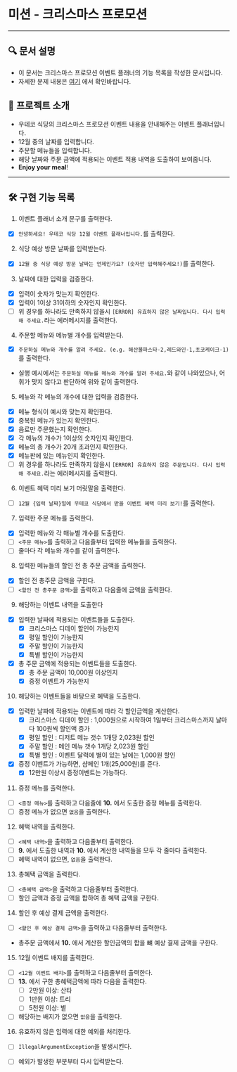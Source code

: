 # 미션 - 크리스마스 프로모션

---

## 🔍 문서 설명

- 이 문서는 크리스마스 프로모션 이벤트 플래너의 기능 목록을 작성한 문서입니다.
- 자세한 문제 내용은 [여기](https://github.com/jy016011/java-christmas-6-jy016011/blob/main/README.md) 에서 확인바랍니다.

## 🚀 프로젝트 소개

- 우테코 식당의 크리스마스 프로모션 이벤트 내용을 안내해주는 이벤트 플래너입니다.
- 12월 중의 날짜를 입력합니다.
- 주문할 메뉴들을 입력합니다.
- 해당 날짜와 주문 금액에 적용되는 이벤트 적용 내역을 도출하여 보여줍니다.
- **Enjoy your meal**!

---

## 🛠 구현 기능 목록

1. 이벤트 플래너 소개 문구를 출력한다.

- [X] `안녕하세요! 우테코 식당 12월 이벤트 플래너입니다.`를 출력한다.

2. 식당 예상 방문 날짜를 입력받는다.

- [X] `12월 중 식당 예상 방문 날짜는 언제인가요? (숫자만 입력해주세요!)`를 출력한다.

3. 날짜에 대한 입력을 검증한다.

- [X] 입력이 숫자가 맞는지 확인한다.
- [X] 입력이 1이상 31이하의 숫자인지 확인한다.
- [ ] 위 경우를 하나라도 만족하지 않을시 `[ERROR] 유효하지 않은 날짜입니다. 다시 입력해 주세요.`라는 에러메시지를 출력한다.

4. 주문할 메뉴와 메뉴별 개수를 입력받는다.

- [X] `주문하실 메뉴와 개수를 알려 주세요. (e.g. 해산물파스타-2,레드와인-1,초코케이크-1)`를 출력한다.
- 실행 예시에서는 `주문하실 메뉴를 메뉴와 개수를 알려 주세요.`와 같이 나와있으나, 어휘가 맞지 않다고 판단하여 위와 같이 출력한다.

5. 메뉴와 각 메뉴의 개수에 대한 입력을 검증한다.

- [X] 메뉴 형식이 예시와 맞는지 확인한다.
- [X] 중복된 메뉴가 있는지 확인한다.
- [X] 음료만 주문했는지 확인한다.
- [X] 각 메뉴의 개수가 1이상의 숫자인지 확인한다.
- [X] 메뉴의 총 개수가 20개 초과인지 확인한다.
- [X] 메뉴판에 있는 메뉴인지 확인한다.
- [ ] 위 경우를 하나라도 만족하지 않을시 `[ERROR] 유효하지 않은 주문입니다. 다시 입력해 주세요.`라는 에러메시지를 출력한다.

6. 이벤트 혜택 미리 보기 머릿말을 출력한다.

- [ ] `12월 {입력 날짜}일에 우테코 식당에서 받을 이벤트 혜택 미리 보기!`를 출력한다.

7. 입력한 주문 메뉴를 출력한다.

- [X] 입력한 메뉴와 각 매뉴별 개수를 도출한다.
- [ ] `<주문 메뉴>`를 출력하고 다음줄부터 입력한 메뉴들을 출력한다.
- [ ] 줄마다 각 메뉴와 개수를 같이 출력한다.

8. 입력한 메뉴들의 할인 전 총 주문 금액을 출력한다.

- [X] 할인 전 총주문 금액을 구한다.
- [ ] `<할인 전 총주문 금액>`을 출력하고 다음줄에 금액을 출력한다.

9. 해당하는 이벤트 내역을 도출한다

- [X] 입력한 날짜에 적용되는 이벤트들을 도출한다.
    - [X] 크리스마스 디데이 할인이 가능한지
    - [X] 평일 할인이 가능한지
    - [X] 주말 할인이 가능한지
    - [X] 특별 할인이 가능한지
- [X] 총 주문 금액에 적용되는 이벤트들을 도출한다.
    - [X] 총 주문 금액이 10,000원 이상인지
    - [X] 증정 이벤트가 가능한지

10. 해당하는 이벤트들을 바탕으로 혜택을 도출한다.

- [X] 입력한 날짜에 적용되는 이벤트에 따라 각 할인금액을 계산한다.
    - [X] 크리스마스 디데이 할인 : 1,000원으로 시작하여 1일부터 크리스마스까지 날마다 100원씩 할인액 증가
    - [X] 평일 할인 : 디저트 메뉴 갯수 1개당 2,023원 할인
    - [X] 주말 할인 : 메인 메뉴 갯수 1개당 2,023원 할인
    - [X] 특별 할인 : 이벤트 달력에 별이 있는 날에는 1,000원 할인
- [X] 증정 이벤트가 가능하면, 샴페인 1개(25,000원)를 준다.
    - [X] 12만원 이상시 증정이벤트는 가능하다.

11. 증정 메뉴를 출력한다.

- [ ] `<증정 메뉴>`를 출력하고 다음줄에 **10.** 에서 도출한 증정 메뉴를 출력한다.
- [ ] 증정 메뉴가 없으면 `없음`을 출력한다.

12. 혜택 내역을 출력한다.

- [ ] `<혜택 내역>`을 출력하고 다음줄부터 출력한다.
- [ ] **9.** 에서 도출한 내역과 **10.** 에서 계산한 내역들을 모두 각 줄마다 출력한다.
- [ ] 혜택 내역이 없으면, `없음`을 출력한다.

13. 총혜택 금액을 출력한다.

- [ ] `<총혜택 금액>`을 출력하고 다음줄부터 출력한다.
- [ ] 할인 금액과 증정 금액을 합하여 총 혜택 금액을 구한다.

14. 할인 후 예상 결제 금액을 출력한다.

- [ ] `<할인 후 예상 결제 금액>`을 출력하고 다음줄부터 출력한다.
- 총주문 금액에서 **10.** 에서 계산한 할인금액의 합을 뺴 예상 결제 금액을 구한다.

15. 12월 이벤트 배지를 출력한다.

- [ ] `<12월 이벤트 배지>`를 출력하고 다음줄부터 출력한다.
- [ ] **13.** 에서 구한 총혜택금액에 따라 다음을 출력한다.
    - [ ] 2만원 이상: 산타
    - [ ] 1만원 이상: 트리
    - [ ] 5천원 이상: 별
- [ ] 해당하는 배지가 없으면 `없음`을 출력한다.

16. 유효하지 않은 입력에 대한 예외를 처리한다.

- [ ] `IllegalArgumentException`을 발생시킨다.
- [ ] 예외가 발생한 부분부터 다시 입력받는다.


